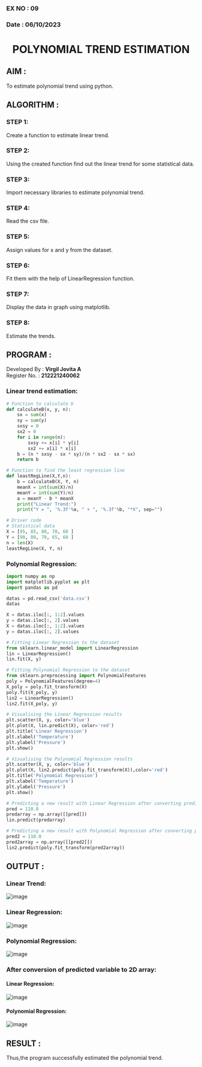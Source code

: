 ### EX NO : 09
### Date : 06/10/2023
# <p align="center">POLYNOMIAL TREND ESTIMATION</p>

## AIM :
To estimate polynomial trend using python.

## ALGORITHM :

### STEP 1: 
Create a function to estimate linear trend.
### STEP 2: 
Using the created function find out the linear trend for some statistical data.
### STEP 3: 
Import necessary libraries to estimate polynomial trend.
### STEP 4: 
Read the csv file.
### STEP 5: 
Assign values for x and y from the dataset.
### STEP 6: 
Fit them with the help of LinearRegression function.
### STEP 7: 
Display the data in graph using matplotlib.
### STEP 8: 
Estimate the trends.

## PROGRAM :
Developed By : **Virgil Jovita A**
</br>
Register No. : **212221240062**
### Linear trend estimation:
```py
# Function to calculate b
def calculateB(x, y, n):
    sx = sum(x)
    sy = sum(y) 
    sxsy = 0
    sx2 = 0
    for i in range(n):
        sxsy += x[i] * y[i]
        sx2 += x[i] * x[i]
    b = (n * sxsy - sx * sy)/(n * sx2 - sx * sx)
    return b

# Function to find the least regression line
def leastRegLine(X,Y,n):
    b = calculateB(X, Y, n)
    meanX = int(sum(X)/n)
    meanY = int(sum(Y)/n)
    a = meanY - b * meanX
    print("Linear Trend:")
    print("Y = ", '%.3f'%a, " + ", '%.3f'%b, "*X", sep="")

# Driver code
# Statistical data 
X = [95, 85, 80, 70, 60 ]
Y = [90, 80, 70, 65, 60 ]
n = len(X)
leastRegLine(X, Y, n)
```
### Polynomial Regression:
```py
import numpy as np
import matplotlib.pyplot as plt
import pandas as pd

datas = pd.read_csv('data.csv')
datas

X = datas.iloc[:, 1:2].values
y = datas.iloc[:, 2].values
X = datas.iloc[:, 1:2].values
y = datas.iloc[:, 2].values

# Fitting Linear Regression to the dataset
from sklearn.linear_model import LinearRegression
lin = LinearRegression()
lin.fit(X, y)

# Fitting Polynomial Regression to the dataset
from sklearn.preprocessing import PolynomialFeatures 
poly = PolynomialFeatures(degree=4)
X_poly = poly.fit_transform(X)
poly.fit(X_poly, y)
lin2 = LinearRegression()
lin2.fit(X_poly, y)

# Visualising the Linear Regression results
plt.scatter(X, y, color='blue')
plt.plot(X, lin.predict(X), color='red')
plt.title('Linear Regression')
plt.xlabel('Temperature')
plt.ylabel('Pressure')
plt.show()

# Visualising the Polynomial Regression results
plt.scatter(X, y, color='blue')
plt.plot(X, lin2.predict(poly.fit_transform(X)),color='red')
plt.title('Polynomial Regression')
plt.xlabel('Temperature')
plt.ylabel('Pressure')
plt.show()

# Predicting a new result with Linear Regression after converting predict variable to 2D array
pred = 110.0
predarray = np.array([[pred]])
lin.predict(predarray)

# Predicting a new result with Polynomial Regression after converting predict variable to 2D array
pred2 = 110.0
pred2array = np.array([[pred2]])
lin2.predict(poly.fit_transform(pred2array))
```
## OUTPUT :
### Linear Trend:
![image](https://github.com/Jovita08/Polynomial-Trend-Estimation/assets/94174503/c56ce583-ca41-474a-b6a2-8a44e6a98905)
### Linear Regression:
![image](https://github.com/Jovita08/Polynomial-Trend-Estimation/assets/94174503/fb28ddf4-325a-477b-90d1-e6fd608a87f8)
### Polynomial Regression:
![image](https://github.com/Jovita08/Polynomial-Trend-Estimation/assets/94174503/77000b21-2a48-443e-aa40-262606f5f110)
### After conversion of predicted variable to 2D array:
#### Linear Regression:
![image](https://github.com/Jovita08/Polynomial-Trend-Estimation/assets/94174503/7d186a42-8e5d-4e25-bac3-8a363af46795)
#### Polynomial Regression:
![image](https://github.com/Jovita08/Polynomial-Trend-Estimation/assets/94174503/5cd487d8-911d-4a3e-8f1d-d4f37355fed0)

## RESULT :
Thus,the program successfully estimated the polynomial trend.
